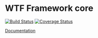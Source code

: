 # WTF Framework core
[![Build Status](https://travis-ci.org/frameworkwtf/core.svg?branch=master)](https://travis-ci.org/frameworkwtf/core) [![Coverage Status](https://coveralls.io/repos/frameworkwtf/core/badge.svg?branch=master&service=github)](https://coveralls.io/github/frameworkwtf/core?branch=master)

[Documentation](https://framework.wtf)
